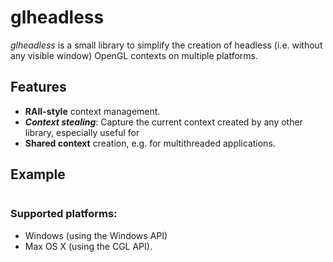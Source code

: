 # glheadless

*glheadless* is a small library to simplify the creation of headless (i.e. without any visible window) OpenGL contexts on multiple platforms.

## Features

* **RAII-style** context management.
* ***Context stealing***: Capture the current context created by any other library, especially useful for
* **Shared context** creation, e.g. for multithreaded applications.

## Example

```
```

### Supported platforms:

 * Windows (using the Windows API)
 * Max OS X (using the CGL API).

